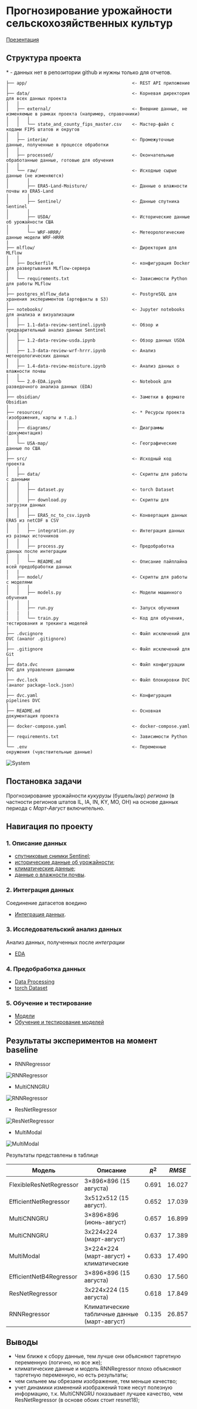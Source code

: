# Прогнозирование урожайности сельскохозяйственных культур

[Презентация](https://docs.google.com/presentation/d/1Dl5uEMK-Daj6zj1fPC_kZ2-sb6jKfKHt3Agddp8zwiM/edit?usp=sharing)

## Структура проекта

\* - данных нет в репозитории github и нужны только для отчетов.

```plaintext
├── app/                                        <- REST API приложение
│   
├── data/                                       <- Корневая директория для всех данных проекта
│   │
│   ├── external/                               <- Внешние данные, не изменяемые в рамках проекта (например, справочники)
│   │   │
│   │   └── state_and_county_fips_master.csv    <- Мастер-файл с кодами FIPS штатов и округов
│   │
│   ├── interim/                                <- Промежуточные данные, полученные в процессе обработки
│   │
│   ├── processed/                              <- Окончательные обработанные данные, готовые для обучения
│   │
│   └── raw/                                    <- Исходные сырые данные (не изменяются)
│       │
│       ├── ERA5-Land-Moisture/                 <- Данные о влажности почвы из ERA5-Land
│       │
│       ├── Sentinel/                           <- Данные спутника Sentinel
│       │
│       ├── USDA/                               <- Исторические данные об урожайности США
│       │
│       └── WRF-HRRR/                           <- Метеорологические данные модели WRF-HRRR
|
├── mlflow/                                     <- Директория для MLflow
│   │
│   ├── Dockerfile                              <- конфигурация Docker для развертывания MLflow-сервера
│   │
│   └── requirements.txt                        <- Зависимости Python для работы MLflow
|
├── postgres_mlflow_data                        <- PostgreSQL для хранения экспериментов (артефакты в S3)
│
├── notebooks/                                  <- Jupyter notebooks для анализа и визуализации
│   │
│   ├── 1.1-data-review-sentinel.ipynb          <- Обзор и предварительный анализ данных Sentinel
│   │
│   ├── 1.2-data-review-usda.ipynb              <- Обзор данных USDA
│   │
│   ├── 1.3-data-review-wrf-hrrr.ipynb          <- Анализ метеорологических данных
│   │
│   ├── 1.4-data-review-moisture.ipynb          <- Анализ данных о влажности почвы
│   │
│   └── 2.0-EDA.ipynb                           <- Notebook для разведочного анализа данных (EDA)
│
├── obsidian/                                   <- Заметки в формате Obsidian
│
├── resources/                                  <- * Ресурсы проекта (изображения, карты и т.д.)
│   │
│   ├── diagrams/                               <- Диаграммы (документация)
│   │
│   └── USA-map/                                <- Географические данные по США
│
├── src/                                        <- Исходный код проекта
│   │
│   ├── data/                                   <- Скрипты для работы с данными
│   │   │
│   │   ├── dataset.py                          <- torch Dataset
│   │   │
│   │   ├── download.py                         <- Скрипты для загрузки данных
│   │   │
│   │   ├── ERA5_nc_to_csv.ipynb                <- Конвертация данных ERA5 из netCDF в CSV
│   │   │
│   │   ├── integration.py                      <- Интеграция данных из разных источников
│   │   │
│   │   ├── process.py                          <- Предобработка данных после интеграции
│   │   │
│   │   └── README.md                           <- Описание пайплайна всей предобработки данных
|   |
│   ├── model/                                  <- Скрипты для работы с моделями
│   │   │
│   │   ├── models.py                           <- Модели машинного обучения
│   │   │
│   │   ├── run.py                              <- Запуск обучения
|   |   |
│   │   └── train.py                            <- Код для обучения, тестирования и трекинга моделей
│
├── .dvcignore                                  <- Файл исключений для DVC (аналог .gitignore)
│
├── .gitignore                                  <- Файл исключений для Git
│
├── data.dvc                                    <- Файл конфигурации DVC для управления данными
│
├── dvc.lock                                    <- Файл блокировки DVC (аналог package-lock.json)
│
├── dvc.yaml                                    <- Конфигурация pipelines DVC
│
├── README.md                                   <- Основная документация проекта
│
├── docker-compose.yaml                         <- docker-compose.yaml
|
├── requirements.txt                            <- Зависимости Python
│
└── .env                                        <- Переменные окружения (чувствительные данные)
```

![System](./resources/diagrams/System.png)

## Постановка задачи

Прогнозирование урожайности *кукурузы* (бушель/акр) *региона* (в частности регионов штатов IL, IA, IN, KY, MO, OH) на основе данных периода с *Март-Август* включительно.

## Навигация по проекту

### 1. Описание данных

- [спутниковые снимки Sentinel](notebooks/1.1-data-review-sentinel.ipynb);
- [исторические данные об урожайности](notebooks/1.2-data-review-usda.ipynb);
- [климатические данные](notebooks/1.3-data-review-wrf-hrrr.ipynb);
- [данные о влажности почвы](notebooks/1.4-data-review-moisture.ipynb).

### 2. Интеграция данных

Соединение датасетов воедино

- [Интеграция данных](/src/data/integration.py).

### 3. Исследовательский анализ данных

Анализ данных, полученных после *интеграции*

- [EDA](notebooks/2.0-EDA.ipynb)

### 4. Предобработка данных

- [Data Processing](src/data/process.py)
- [torch Dataset](src/data/dataset.py)

### 5. Обучение и тестирование

- [Модели](src/model/models.py)
- [Обучение и тестирование моделей](src/model/train.py)

## Результаты экспериментов на момент baseline

- RNNRegressor

![RNNRegressor](resources/diagrams/architectures-RNN.png)

- MultiCNNGRU

![RNNRegressor](resources/diagrams/architectures-MultiCNNGRU.png)

- ResNetRegressor

![ResNetRegressor](resources/diagrams/architectures-CNNRegressor.png)

- MultiModal

![MultiModal](resources/diagrams/architectures-MultiModal.png)

Результаты представлены в таблице

| Модель                  | Описание                                     | $R^2$ | $RMSE$ |
| ----------------------- | -------------------------------------------- | ----- | ------ |
| FlexibleResNetRegressor | 3×896×896 (15 августа)                       | 0.691 | 16.027 |
| EfficientNetRegressor   | 3x512x512 (15 август).                       | 0.652 | 17.039 |
| MultiCNNGRU             | 3×896×896 (июнь-август)                      | 0.657 | 16.899 |
| MultiCNNGRU             | 3x224x224 (март-август)                      | 0.637 | 17.389 |
| MultiModal              | 3×224×224 (март-август) + климатические      | 0.633 | 17.490 |
| EfficientNetB4Regressor | 3×896×896 (15 августа)                       | 0.630 | 17.560 |
| ResNetRegressor         | 3x224x224 (15 августа)                       | 0.618 | 17.849 |
| RNNRegressor            | Климатические табличные данные (март-август) | 0.135 | 26.857 |

## Выводы

- Чем ближе к сбору данные, тем лучше они объясняют таргетную переменную (логично, но все же);
- климатические данные и модель RNNRegressor плохо объясняют таргетную переменную, но есть результаты;
- чем сильнее мы обрезаем изображение, тем меньше качество;
- учет динамики изменений изображений тоже несут полезную информацию, т.к. MultiCNNGRU показывает лучшее качество, чем ResNetRegressor (в основе обоих стоит resnet18);

